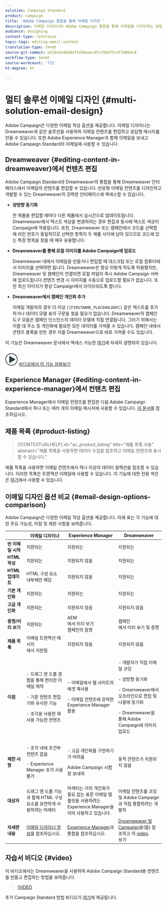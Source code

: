 ```yaml
---
solution: Campaign Standard
product: campaign
title: 'Adobe Campaign 통합을 통해 이메일 디자인 '
description: 이메일 디자이너의 Adobe Campaign 통합을 통해 이메일을 디자인하는 방법을 살펴볼 수 있습니다.
audience: designing
content-type: reference
topic-tags: editing-email-content
translation-type: tm+mt
source-git-commit: a51943e4da04f5d19aaecdfcf956f5c4f3d804c8
workflow-type: tm+mt
source-wordcount: '721'
ht-degree: 5%

---
```



# 멀티 솔루션 이메일 디자인 {#multi-solution-email-design}

Adobe Campaign은 다양한 이메일 작성 옵션을 제공합니다. 이메일 디자이너는 Dreamweaver과 같은 솔루션을 사용하여 이메일 컨텐츠를 편집하고 응답형 메시지를 만들 수 있습니다. 또한 Adobe Experience Manager과 함께 이메일을 보내고 Adobe Campaign Standard의 이메일에 사용할 수 있습니다.

## Dreamweaver {#editing-content-in-dreamweaver}에서 컨텐츠 편집

Adobe Campaign Standard과 Dreamweaver의 통합을 통해 Dreamweaver 인터페이스에서 이메일의 컨텐츠를 편집할 수 있습니다. 반응형 이메일 컨텐츠를 디자인하고 개발할 수 있는 Dreamweaver의 강력한 인터페이스에 액세스할 수 있습니다.

* **양방향 동기화**

   한 제품을 편집할 때마다 다른 제품에서 실시간으로 업데이트됩니다. Dreamweaver에서 텍스트 색상을 변경하려는 경우 편집과 동시에 텍스트 색상이 Campaign에 적용됩니다. 또한, Dreamweaver 또는 캠페인에서 코드를 선택할 때 라인 번호가 동일하므로 선택한 항목이 두 제품 사이에 남아 있으므로 코드에 있는 특정 항목을 찾을 때 매우 유용합니다.

* **Dreamweaver를 통해 로컬 이미지를 Adobe Campaign에 업로드**

   Dreamweaver 내에서 이메일을 만들거나 편집할 때 데스크탑 또는 로컬 컴퓨터에서 이미지를 선택하면 됩니다. Dreamweaver은 항상 이렇게 하도록 허용했지만, Dreamweaver 및 캠페인이 연결되면 로컬 파일이 즉시 Adobe Campaign 서버에 업로드됩니다.컨텐츠 변경 시 이미지를 수동으로 업로드할 필요가 없습니다. 또한 최신 이미지가 항상 Campaign에서 라이브되도록 합니다.

* **Dreamweaver에서 캠페인 개인화 추가**

   이메일 개발자의 경우 더 이상 `[[FIRSTNAME_PLACEHOLDER]]` 같은 텍스트를 추가하거나 데이터 모델 표의 구문을 찾을 필요가 없습니다. Dreamweaver의 캠페인 도구 모음은 캠페인 인스턴스의 데이터 모델에 직접 연결됩니다. 그러기 위해서는 이름 대 주소 등 개인화에 필요한 모든 데이터를 가져올 수 있습니다. 캠페인 내에서 콘텐츠 블록을 만든 경우 이를 Dreamweaver으로 바로 가져올 수도 있습니다.

이 기능은 Dreamweaver 문서에서 액세스 가능한 [여기](https://helpx.adobe.com/kr/dreamweaver/using/working-with-dreamweaver-and-campaign.html)에 자세히 설명되어 있습니다.

![](assets/do-not-localize/how-to-video.png) [비디오에서 이 기능 살펴보기](#video)

## Experience Manager {#editing-content-in-experience-manager}에서 컨텐츠 편집

Experience Manager에서 이메일 컨텐츠를 편집한 다음 Adobe Campaign Standard에서 하나 또는 여러 개의 이메일 메시지에 사용할 수 있습니다. [이 문서](../../integrating/using/integrating-with-experience-manager.md)를 참조하십시오.

## 제품 목록 {#product-listing}

>[!CONTEXTUALHELP]
>id="ac_product_listing"
>title="제품 목록 사용"
>abstract="제품 목록을 사용하면 데이터 수집을 참조하고 이메일 컨텐츠에 표시할 수 있습니다."

제품 목록을 사용하면 이메일 컨텐츠에서 하나 이상의 데이터 컬렉션을 참조할 수 있습니다. 이러한 목록은 트랜잭션 이메일에 사용할 수 있습니다. 이 기능에 대한 전용 섹션은 [여기](../../channels/using/editing-transactional-message.md#using-product-listings-in-a-transactional-message)에서 사용할 수 있습니다.

## 이메일 디자인 옵션 비교 {#email-design-options-comparison}

Adobe Campaign은 다양한 이메일 작성 옵션을 제공합니다. 아래 표는 각 기능에 대한 주요 가능성, 이점 및 제한 사항을 보여줍니다.

<table> 
 <thead> 
  <tr> 
   <th> </th> 
   <th> 이메일 디자이너<br /> </th> 
   <th> Experience Manager<br /> </th> 
   <th> Dreamweaver<br /> </th> 
  </tr> 
 </thead> 
 <tbody> 
  <tr> 
   <td> <strong>빈 이메일 시작</strong><br /> </td> 
   <td> 지원되는<br /> </td> 
   <td> 지원되는<br /> </td> 
   <td> 지원되는<br /> </td> 
  </tr> 
  <tr> 
   <td> <strong>HTML 작성</strong><br /> </td> 
   <td> 지원되는<br /> </td> 
   <td> 지원되지 않음<br /> </td> 
   <td> 지원되는<br /> </td> 
  </tr> 
  <tr> 
   <td> <strong>HTML 업데이트</strong><br /> </td> 
   <td> HTML 구성 요소<br /> 내부에만 해당 </td> 
   <td> 지원되지 않음<br /> </td> 
   <td> 지원되는<br /> </td> 
  </tr> 
  <tr> 
   <td> <strong>기본 개인화</strong><br /> </td> 
   <td> 지원되는<br /> </td> 
   <td> 지원되는<br /> </td> 
   <td> 지원되는<br /> </td> 
  </tr> 
  <tr> 
   <td> <strong>고급 개인화</strong><br /> </td> 
   <td> 지원되는<br /> </td> 
   <td> 지원되지 않음<br /> </td> 
   <td> 지원되지 않음<br /> </td> 
  </tr> 
  <tr> 
   <td> <strong>증명/미리 보기</strong><br /> </td> 
   <td> 지원되는<br /> </td> 
   <td> AEM<br />에서 미리 보기<br /> 캠페인의 증명 </td> 
   <td> 캠페인<br />에서 미리 보기 및 증명 </td> 
  </tr> 
  <tr> 
   <td> <strong>제품 목록</strong><br /> </td> 
   <td> 이메일 트랜잭션 메시지<br />에서 지원됨 </td> 
   <td> 지원되지 않음<br /> </td> 
   <td> 지원되지 않음<br /> </td> 
  </tr> 
  <tr> 
   <td> <strong>이점</strong><br /> </td> 
   <td> 
     <p>- 드래그 앤 드롭 경험을 통해 편리한 이메일 제작</p>
     <p>- 기존 컨텐츠 편집기와 유사한 기능</p>
     <p>- 조각을 사용한 재사용 가능한 컨텐츠</p>
  </td> 
   <td> 
     <p>- 이메일에서 웹 사이트의 에셋 재사용</p>
     <p>- 이메일 컨텐츠에 강력한 Experience Manager 활용</p>
    </td> 
   <td> 
    <p>- 개발자가 직접 이메일 코딩</p>
    <p>- 양방향 동기화</p>
    <p>- Dreamweaver에서 오프라인으로 편집 및 나중에 동기화</p>
    <p>- Dreamweaver을 통해 Adobe Campaign에 이미지 업로드</p>
  </td> 
  </tr> 
  <tr> 
   <td> <strong>제한 사항</strong><br /> </td> 
   <td> 
     <p>- 조각 내에 조건부 컨텐츠 없음</p>
     <p>- Experience Manager 조각 사용 불가</p>
  </td> 
   <td> 
     <p>- 고급 개인화를 구현하기가 어려움</p>
     <p>Adobe Campaign 시험장 보내야</p>
  </td> 
   <td> 동적 콘텐츠가 지원되지 않음<br /> </td> 
  </tr> 
  <tr> 
   <td> <strong>대상자</strong><br /> </td> 
   <td> 드래그 앤 드롭 기능과 함께 HTML 구성 요소를 유연하게 사용하려는 마케터<br /> </td> 
   <td> 마케터는 거의 개인화가 필요 없는 표준 이메일 템플릿을 사용하려는 Experience Manager을 이미 사용하고 있습니다.<br /> </td> 
   <td> 이메일 컨텐츠를 코딩 및 Adobe Campaign과 직접 통합하려는 개발자<br /> </td> 
  </tr> 
  <tr> 
   <td> <strong>자세한 내용</strong><br /> </td> 
   <td> <a href="../../designing/using/designing-content-in-adobe-campaign.md">이메일 디자이너 정보</a>를 참조하십시오.<br /> </td> 
   <td> <a href="../../integrating/using/integrating-with-experience-manager.md">Experience Manager</a>과 통합을 참조하십시오.<br /> </td> 
   <td> <a href="https://helpx.adobe.com/dreamweaver/using/working-with-dreamweaver-and-campaign.html">Dreamweaver 및 Campaign</a>을(를) 참조하고 이 <a href="#video">video</a>.<br /> 보기 </td> 
  </tr> 
 </tbody> 
</table>

## 자습서 비디오 {#video}

이 비디오에서는 Dreamweaver을 사용하여 Adobe Campaign Standard용 컨텐츠를 만들고 편집하는 방법을 보여줍니다.

>[!VIDEO](https://video.tv.adobe.com/v/23121?quality=12&captions=eng)

추가 Campaign Standard 방법 비디오가 [여기](https://experienceleague.adobe.com/docs/campaign-standard-learn/tutorials/overview.html?lang=ko)에 제공됩니다.
